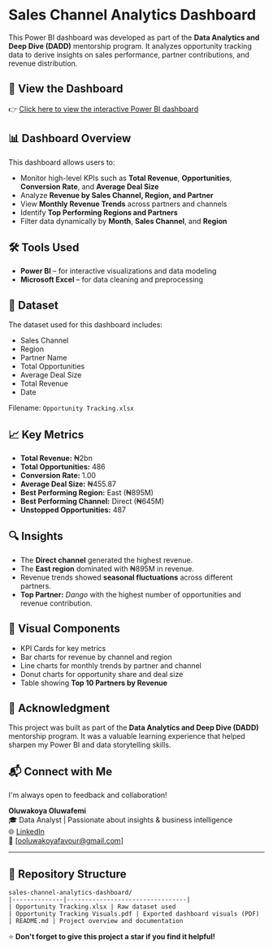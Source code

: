 # Sales Channel Analytics Dashboard

This Power BI dashboard was developed as part of the **Data Analytics and Deep Dive (DADD)** mentorship program. It analyzes opportunity tracking data to derive insights on sales performance, partner contributions, and revenue distribution.

## 🔗 View the Dashboard

👉 [Click here to view the interactive Power BI dashboard](https://app.powerbi.com/view?r=eyJrIjoiMWQ0MzkzYTgtN2FkMy00ZGJiLTg5MmMtZmRkNDYyNWRhNTYyIiwidCI6ImU5NjlmODc4LWE2NzAtNGIxMy05Yjg2LWViYzFiYzhhZGVhMyJ9)

## 📊 Dashboard Overview

This dashboard allows users to:
- Monitor high-level KPIs such as **Total Revenue**, **Opportunities**, **Conversion Rate**, and **Average Deal Size**
- Analyze **Revenue by Sales Channel, Region, and Partner**
- View **Monthly Revenue Trends** across partners and channels
- Identify **Top Performing Regions and Partners**
- Filter data dynamically by **Month**, **Sales Channel**, and **Region**

## 🛠 Tools Used

- **Power BI** – for interactive visualizations and data modeling  
- **Microsoft Excel** – for data cleaning and preprocessing  

## 📁 Dataset

The dataset used for this dashboard includes:
- Sales Channel  
- Region  
- Partner Name  
- Total Opportunities  
- Average Deal Size  
- Total Revenue  
- Date

Filename: `Opportunity Tracking.xlsx`

## 📈 Key Metrics

- **Total Revenue:** ₦2bn  
- **Total Opportunities:** 486  
- **Conversion Rate:** 1.00  
- **Average Deal Size:** ₦455.87  
- **Best Performing Region:** East (₦895M)  
- **Best Performing Channel:** Direct (₦645M)  
- **Unstopped Opportunities:** 487  

## 🔍 Insights

- The **Direct channel** generated the highest revenue.
- The **East region** dominated with ₦895M in revenue.
- Revenue trends showed **seasonal fluctuations** across different partners.
- **Top Partner:** *Dango* with the highest number of opportunities and revenue contribution.

## 📸 Visual Components

- KPI Cards for key metrics  
- Bar charts for revenue by channel and region  
- Line charts for monthly trends by partner and channel  
- Donut charts for opportunity share and deal size  
- Table showing **Top 10 Partners by Revenue**

## 🙌 Acknowledgment

This project was built as part of the **Data Analytics and Deep Dive (DADD)** mentorship program. It was a valuable learning experience that helped sharpen my Power BI and data storytelling skills.

## 📬 Connect with Me

I'm always open to feedback and collaboration!

**Oluwakoya Oluwafemi**  
🎓 Data Analyst | Passionate about insights & business intelligence  
🌐 [LinkedIn](https://www.linkedin.com/in/oluwakoya/)  
📧 [ooluwakoyafavour@gmail.com] 

---

## 📂 Repository Structure

```
sales-channel-analytics-dashboard/
|--------------|---------------------------------|
| Opportunity Tracking.xlsx | Raw dataset used
| Opportunity Tracking Visuals.pdf | Exported dashboard visuals (PDF)
| README.md | Project overview and documentation
```

⭐️ **Don't forget to give this project a star if you find it helpful!**
